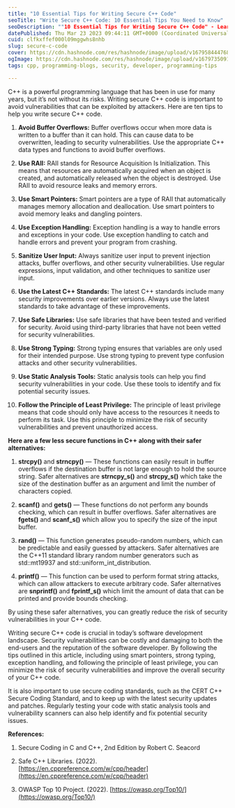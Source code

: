 ```yaml
---
title: "10 Essential Tips for Writing Secure C++ Code"
seoTitle: "Write Secure C++ Code: 10 Essential Tips You Need to Know"
seoDescription: ""10 Essential Tips for Writing Secure C++ Code" - Learn practical tips for writing more secure code, from avoiding vulnerabilities to using smart pointers."
datePublished: Thu Mar 23 2023 09:44:11 GMT+0000 (Coordinated Universal Time)
cuid: clfkxffef000l09mggwhs8nhb
slug: secure-c-code
cover: https://cdn.hashnode.com/res/hashnode/image/upload/v1679584447685/9c8386b3-b07f-4265-a817-c61875bf4269.png
ogImage: https://cdn.hashnode.com/res/hashnode/image/upload/v1679735091521/750b4243-7d11-4bb3-b169-5f96d0e46509.png
tags: cpp, programming-blogs, security, developer, programming-tips

---
```


C++ is a powerful programming language that has been in use for many years, but it’s not without its risks. Writing secure C++ code is important to avoid vulnerabilities that can be exploited by attackers. Here are ten tips to help you write secure C++ code.

1. **Avoid Buffer Overflows:** Buffer overflows occur when more data is written to a buffer than it can hold. This can cause data to be overwritten, leading to security vulnerabilities. Use the appropriate C++ data types and functions to avoid buffer overflows.
    
2. **Use RAII:** RAII stands for Resource Acquisition Is Initialization. This means that resources are automatically acquired when an object is created, and automatically released when the object is destroyed. Use RAII to avoid resource leaks and memory errors.
    
3. **Use Smart Pointers:** Smart pointers are a type of RAII that automatically manages memory allocation and deallocation. Use smart pointers to avoid memory leaks and dangling pointers.
    
4. **Use Exception Handling:** Exception handling is a way to handle errors and exceptions in your code. Use exception handling to catch and handle errors and prevent your program from crashing.
    
5. **Sanitize User Input:** Always sanitize user input to prevent injection attacks, buffer overflows, and other security vulnerabilities. Use regular expressions, input validation, and other techniques to sanitize user input.
    
6. **Use the Latest C++ Standards:** The latest C++ standards include many security improvements over earlier versions. Always use the latest standards to take advantage of these improvements.
    
7. **Use Safe Libraries:** Use safe libraries that have been tested and verified for security. Avoid using third-party libraries that have not been vetted for security vulnerabilities.
    
8. **Use Strong Typing:** Strong typing ensures that variables are only used for their intended purpose. Use strong typing to prevent type confusion attacks and other security vulnerabilities.
    
9. **Use Static Analysis Tools:** Static analysis tools can help you find security vulnerabilities in your code. Use these tools to identify and fix potential security issues.
    
10. **Follow the Principle of Least Privilege:** The principle of least privilege means that code should only have access to the resources it needs to perform its task. Use this principle to minimize the risk of security vulnerabilities and prevent unauthorized access.
    

**Here are a few less secure functions in C++ along with their safer alternatives:**

1. **strcpy()** and **strncpy()** — These functions can easily result in buffer overflows if the destination buffer is not large enough to hold the source string. Safer alternatives are **strncpy\_s()** and **strcpy\_s()** which take the size of the destination buffer as an argument and limit the number of characters copied.
    
2. **scanf()** and **gets()** — These functions do not perform any bounds checking, which can result in buffer overflows. Safer alternatives are **fgets()** and **scanf\_s()** which allow you to specify the size of the input buffer.
    
3. **rand()** — This function generates pseudo-random numbers, which can be predictable and easily guessed by attackers. Safer alternatives are the C++11 standard library random number generators such as std::mt19937 and std::uniform\_int\_distribution.
    
4. **printf()** — This function can be used to perform format string attacks, which can allow attackers to execute arbitrary code. Safer alternatives are **snprintf()** and **fprintf\_s()** which limit the amount of data that can be printed and provide bounds checking.
    

By using these safer alternatives, you can greatly reduce the risk of security vulnerabilities in your C++ code.

Writing secure C++ code is crucial in today’s software development landscape. Security vulnerabilities can be costly and damaging to both the end-users and the reputation of the software developer. By following the tips outlined in this article, including using smart pointers, strong typing, exception handling, and following the principle of least privilege, you can minimize the risk of security vulnerabilities and improve the overall security of your C++ code.

It is also important to use secure coding standards, such as the CERT C++ Secure Coding Standard, and to keep up with the latest security updates and patches. Regularly testing your code with static analysis tools and vulnerability scanners can also help identify and fix potential security issues.

**References:**

1. Secure Coding in C and C++, 2nd Edition by Robert C. Seacord
    
2. Safe C++ Libraries. (2022). [https://en.cppreference.com/w/cpp/header](https://en.cppreference.com/w/cpp/header)
    
3. OWASP Top 10 Project. (2022). [https://owasp.org/Top10/](https://owasp.org/Top10/)